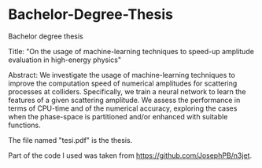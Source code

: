 # Bachelor-Degree-Thesis
Bachelor degree thesis

Title: "On the usage of machine-learning techniques to speed-up amplitude evaluation in high-energy physics"

Abstract: 
We investigate the usage of machine-learning techniques to improve the computation speed of numerical amplitudes for scattering processes at colliders. Specifically, we train a neural network to learn the features of a given scattering amplitude. We assess the performance in terms of CPU-time and of the numerical accuracy, exploring the cases when the phase-space is partitioned and/or enhanced with suitable functions.

The file named "tesi.pdf" is the thesis. 

Part of the code I used was taken from https://github.com/JosephPB/n3jet.
